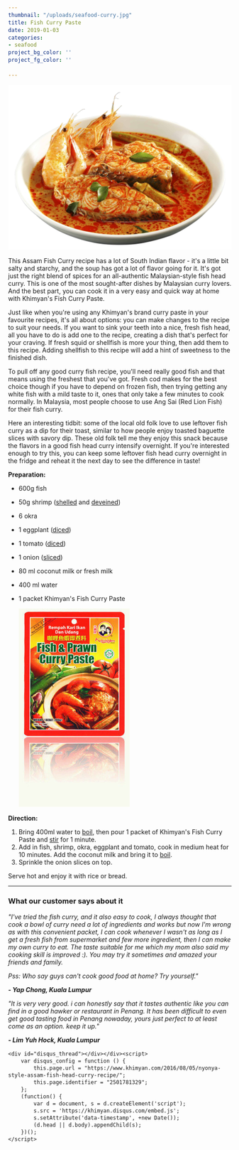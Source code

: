 ```yaml
---
thumbnail: "/uploads/seafood-curry.jpg"
title: Fish Curry Paste
date: 2019-01-03
categories:
- seafood
project_bg_color: ''
project_fg_color: ''

---
```

![](/uploads/seafood-curry.jpg)

This Assam Fish Curry recipe has a lot of South Indian flavor - it's a little bit salty and starchy, and the soup has got a lot of flavor going for it. It's got just the right blend of spices for an all-authentic Malaysian-style fish head curry. This is one of the most sought-after dishes by Malaysian curry lovers. And the best part, you can cook it in a very easy and quick way at home with Khimyan's Fish Curry Paste.

Just like when you're using any Khimyan's brand curry paste in your favourite recipes, it's all about options: you can make changes to the recipe to suit your needs. If you want to sink your teeth into a nice, fresh fish head, all you have to do is add one to the recipe, creating a dish that's perfect for your craving. If fresh squid or shellfish is more your thing, then add them to this recipe. Adding shellfish to this recipe will add a hint of sweetness to the finished dish.

To pull off any good curry fish recipe, you'll need really good fish and that means using the freshest that you've got. Fresh cod makes for the best choice though if you have to depend on frozen fish, then trying getting any white fish with a mild taste to it, ones that only take a few minutes to cook normally. In Malaysia, most people choose to use Ang Sai (Red Lion Fish) for their fish curry.

Here an interesting tidbit: some of the local old folk love to use leftover fish curry as a dip for their toast, similar to how people enjoy toasted baguette slices with savory dip. These old folk tell me they enjoy this snack because the flavors in a good fish head curry intensify overnight. If you're interested enough to try this, you can keep some leftover fish head curry overnight in the fridge and reheat it the next day to see the difference in taste!

  
**Preparation:**

* 600g fish
* 50g shrimp ([shelled](../../../../curry-recipes/the-cooking-terms-tips/index.html#shelled "http://www.khimyan.com/curry-recipes/the-glossary-of-cooking-terms/#shelled") and [deveined](../../../../curry-recipes/the-cooking-terms-tips/index.html#deveined "http://www.khimyan.com/curry-recipes/the-glossary-of-cooking-terms/#deveined"))
* 6 okra
* 1 eggplant ([diced](../../../../curry-recipes/the-cooking-terms-tips/index.html#dicing "http://www.khimyan.com/curry-recipes/the-glossary-of-cooking-terms/#dicing"))
* 1 tomato ([diced](../../../../curry-recipes/the-cooking-terms-tips/index.html#dicing "http://www.khimyan.com/curry-recipes/the-glossary-of-cooking-terms/#dicing"))
* 1 onion ([sliced](../../../../curry-recipes/the-cooking-terms-tips/index.html#slicing "http://www.khimyan.com/curry-recipes/the-glossary-of-cooking-terms/#slicing"))
* 80 ml coconut milk or fresh milk
* 400 ml water
* 1 packet Khimyan's Fish Curry Paste

  ![](/uploads/fish.jpg)

**Direction:**

1. Bring 400ml water to [boil](../../../../curry-recipes/the-cooking-terms-tips/index.html#boiling "http://www.khimyan.com/curry-recipes/the-glossary-of-cooking-terms/#boiling"), then pour 1 packet of Khimyan's Fish Curry Paste and [stir](../../../../curry-recipes/the-cooking-terms-tips/index.html#stirring "http://www.khimyan.com/curry-recipes/the-glossary-of-cooking-terms/#stirring") for 1 minute.
2. Add in fish, shrimp, okra, eggplant and tomato, cook in medium heat for 10 minutes. Add the coconut milk and bring it to [boil](../../../../curry-recipes/the-cooking-terms-tips/index.html#boiling "http://www.khimyan.com/curry-recipes/the-glossary-of-cooking-terms/#boiling").
3. Sprinkle the onion slices on top.

Serve hot and enjoy it with rice or bread.

***

### What our customer says about it

_"I've tried the fish curry, and it also easy to cook, I always thought that cook a bowl of curry need a lot of ingredients and works but now I'm wrong as with this convenient packet, I can cook whenever I wasn't as long as I get a fresh fish from supermarket and few more ingredient, then I can make my own curry to eat. The taste suitable for me which my mom also said my cooking skill is improved :). You may try it sometimes and amazed your friends and family._

_Pss: Who say guys can't cook good food at home? Try yourself."_

**_- Yap Chong, Kuala Lumpur_**

_"It is very very good. i can honestly say that it tastes authentic like you can find in a good hawker or restaurant in Penang. It has been difficult to even get good tasting food in Penang nowaday, yours just perfect to at least come as an option. keep it up."_

**_- Lim Yuh Hock, Kuala Lumpur_**

    <div id="disqus_thread"></div></div><script>
        var disqus_config = function () {
            this.page.url = "https://www.khimyan.com/2016/08/05/nyonya-style-assam-fish-head-curry-recipe/";
            this.page.identifier = "2501781329";
        };
        (function() {
            var d = document, s = d.createElement('script');
            s.src = 'https://khimyan.disqus.com/embed.js';
            s.setAttribute('data-timestamp', +new Date());
            (d.head || d.body).appendChild(s);
        })();
    </script>